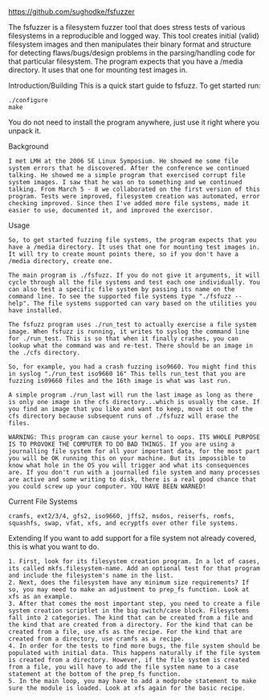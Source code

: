https://github.com/sughodke/fsfuzzer

The fsfuzzer is a filesystem fuzzer tool that does stress tests of 
various filesystems in a reproducible and logged way. 
This tool creates initial (valid) filesystem images and then manipulates 
their binary format and structure for detecting flaws/bugs/design problems 
in the parsing/handling code for that particular filesystem. 
The program expects that you have a /media directory. 
It uses that one for mounting test images in.

Introduction/Building
This is a quick start guide to fsfuzz. To get started run:
```shell script
./configure
make
```
You do not need to install the program anywhere, just use it right where you unpack it.

Background
```
I met LMH at the 2006 SE Linux Symposium. He showed me some file system errors that he discovered. After the conference we continued talking. He showed me a simple program that exercised corrupt file system images. I saw that he was on to something and we continued talking. From March 5 - 8 we collaborated on the first version of this program. Tests were improved, filesystem creation was automated, error checking improved. Since then I've added more file systems, made it easier to use, documented it, and improved the exercisor.
```

Usage
```
So, to get started fuzzing file systems, the program expects that you have a /media directory. It uses that one for mounting test images in. It will try to create mount points there, so if you don't have a /media directory, create one.

The main program is ./fsfuzz. If you do not give it arguments, it will cycle through all the file systems and test each one individually. You can also test a specific file system by passing its name on the command line. To see the supported file systems type "./fsfuzz --help". The file systems supported can vary based on the utilities you have installed.

The fsfuzz program uses ./run_test to actually exercise a file system image. When fsfuzz is running, it writes to syslog the command line for ./run_test. This is so that when it finally crashes, you can lookup what the command was and re-test. There should be an image in the ./cfs directory.

So, for example, you had a crash fuzzing iso9660. You might find this in syslog "./run_test iso9660 16" This tells run_test that you are fuzzing is09660 files and the 16th image is what was last run.

A simple program ./run_last will run the last image as long as there is only one image in the cfs directory...which is usually the case. If you find an image that you like and want to keep, move it out of the cfs directory because subsequent runs of ./fsfuzz will erase the files.

WARNING: This program can cause your kernel to oops. ITS WHOLE PURPOSE IS TO PROVOKE THE COMPUTER TO DO BAD THINGS. If you are using a journalling file system for all your important data, for the most part you will be OK running this on your machine. But its impossible to know what hole in the OS you will trigger and what its consequences are. If you don't run with a journalled file system and many processes are active and some writing to disk, there is a real good chance that you could screw up your computer. YOU HAVE BEEN WARNED!

```
Current File Systems
```
cramfs, ext2/3/4, gfs2, iso9660, jffs2, msdos, reiserfs, romfs, squashfs, swap, vfat, xfs, and ecryptfs over other file systems.
```
Extending
If you want to add support for a file system not already covered, this is what you want to do.
```
1. First, look for its filesystem creation program. In a lot of cases, its called mkfs.filesystem-name. Add an optional test for that program and include the filesystem's name in the list.
2. Next, does the filesystem have any minimum size requirements? If so, you may need to make an adjustment to prep_fs function. Look at xfs as an example.
3. After that comes the most important step, you need to create a file system creation scriptlet in the big switch/case block. Filesystems fall into 2 categories. The kind that can be created from a file and the kind that are created from a directory. For the kind that can be created from a file, use xfs as the recipe. For the kind that are created from a directory, use cramfs as a recipe.
4. In order for the tests to find more bugs, the file system should be populated with initial data. This happens naturally if the file system is created from a directory. However, if the file system is created from a file, you will have to add the file system name to a case statement at the bottom of the prep_fs function.
5. In the main loop, you may have to add a modprobe statement to make sure the module is loaded. Look at xfs again for the basic recipe.
```








